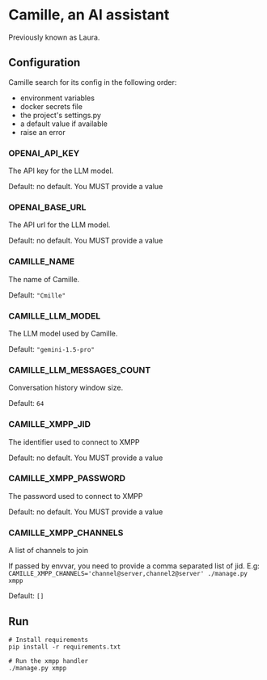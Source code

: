 # Camille, an AI assistant

Previously known as Laura.


## Configuration

Camille search for its config in the following order:
- environment variables
- docker secrets file
- the project's settings.py
- a default value if available
- raise an error

### OPENAI_API_KEY

The API key for the LLM model.

Default: no default. You MUST provide a value

### OPENAI_BASE_URL

The API url for the LLM model.

Default: no default. You MUST provide a value


### CAMILLE_NAME

The name of Camille.

Default: `"Cmille"`

### CAMILLE_LLM_MODEL

The LLM model used by Camille.

Default: `"gemini-1.5-pro"`

### CAMILLE_LLM_MESSAGES_COUNT

Conversation history window size. 

Default: `64`

### CAMILLE_XMPP_JID

The identifier used to connect to XMPP

Default: no default. You MUST provide a value

### CAMILLE_XMPP_PASSWORD

The password used to connect to XMPP

Default: no default. You MUST provide a value

### CAMILLE_XMPP_CHANNELS

A list of channels to join

If passed by envvar, you need to provide a comma separated list of jid. E.g: `CAMILLE_XMPP_CHANNELS='channel@server,channel2@server' ./manage.py xmpp`

Default: `[]`


## Run

```shell
# Install requirements
pip install -r requirements.txt

# Run the xmpp handler
./manage.py xmpp
```
